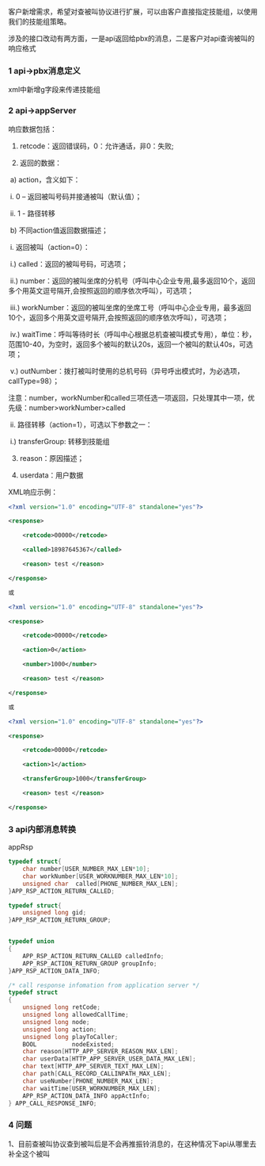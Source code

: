 客户新增需求，希望对查被叫协议进行扩展，可以由客户直接指定技能组，以使用我们的技能组策略。

涉及的接口改动有两方面，一是api返回给pbx的消息，二是客户对api查询被叫的响应格式

### 1 api->pbx消息定义 

xml中新增g字段来传递技能组

### 2 api->appServer

响应数据包括：

1) retcode：返回错误码，0：允许通话，非0：失败;

2) 返回的数据：

​	a) action，含义如下：

​		i. 0 – 返回被叫号码并接通被叫（默认值）；

​		ii. 1 - 路径转移

​	b) 不同action值返回数据描述；

​		i. 返回被叫（action=0）：

​			i.) called：返回的被叫号码，可选项；

​			ii.) number：返回的被叫坐席的分机号（呼叫中心企业专用,最多返回10个，返回多个用英文逗号隔开,会按照返回的顺序依次呼叫），可选项；

​			iii.) workNumber：返回的被叫坐席的坐席工号（呼叫中心企业专用，最多返回10个，返回多个用英文逗号隔开,会按照返回的顺序依次呼叫），可选项；

​			iv.) waitTime：呼叫等待时长（呼叫中心根据总机查被叫模式专用），单位：秒，范围10-40，为空时，返回多个被叫的默认20s，返回一个被叫的默认40s，可选项；

​			v.) outNumber：拨打被叫时使用的总机号码（异号呼出模式时，为必选项，callType=98）； 

​			注意：number，workNumber和called三项任选一项返回，只处理其中一项，优先级：number>workNumber>called

​		ii. 路径转移（action=1），可选以下参数之一：

​			i.) transferGroup: 转移到技能组

3) reason：原因描述；

4) userdata：用户数据

XML响应示例：

```xml
<?xml version="1.0" encoding="UTF-8" standalone="yes"?>

<response>

    <retcode>00000</retcode>

    <called>18987645367</called>

    <reason> test </reason>

</response>

或

<?xml version="1.0" encoding="UTF-8" standalone="yes"?>

<response>

    <retcode>00000</retcode>

    <action>0</action>

    <number>1000</number>

    <reason> test </reason>

</response>

或

<?xml version="1.0" encoding="UTF-8" standalone="yes"?>

<response>

    <retcode>00000</retcode>

    <action>1</action>

    <transferGroup>1000</transferGroup>

    <reason> test </reason>

</response>
```

### 3 api内部消息转换

appRsp

```c
typedef struct{
    char number[USER_NUMBER_MAX_LEN*10];
    char workNumber[USER_WORKNUMBER_MAX_LEN*10];
    unsigned char  called[PHONE_NUMBER_MAX_LEN];
}APP_RSP_ACTION_RETURN_CALLED;

typedef struct{
    unsigned long gid;
}APP_RSP_ACTION_RETURN_GROUP;


typedef union 
{
    APP_RSP_ACTION_RETURN_CALLED calledInfo;
    APP_RSP_ACTION_RETURN_GROUP groupInfo;
}APP_RSP_ACTION_DATA_INFO;

/* call response infomation from application server */
typedef struct 
{
    unsigned long retCode;
    unsigned long allowedCallTime;
    unsigned long node;
    unsigned long action;
    unsigned long playToCaller;
    BOOL          nodeExisted;
    char reason[HTTP_APP_SERVER_REASON_MAX_LEN];
    char userData[HTTP_APP_SERVER_USER_DATA_MAX_LEN];
    char text[HTTP_APP_SERVER_TEXT_MAX_LEN];
    char path[CALL_RECORD_CALLINPATH_MAX_LEN];
    char useNumber[PHONE_NUMBER_MAX_LEN];
    char waitTime[USER_WORKNUMBER_MAX_LEN];
    APP_RSP_ACTION_DATA_INFO appActInfo;
} APP_CALL_RESPONSE_INFO;

```



### 4 问题

1、目前查被叫协议查到被叫后是不会再推振铃消息的，在这种情况下api从哪里去补全这个被叫

